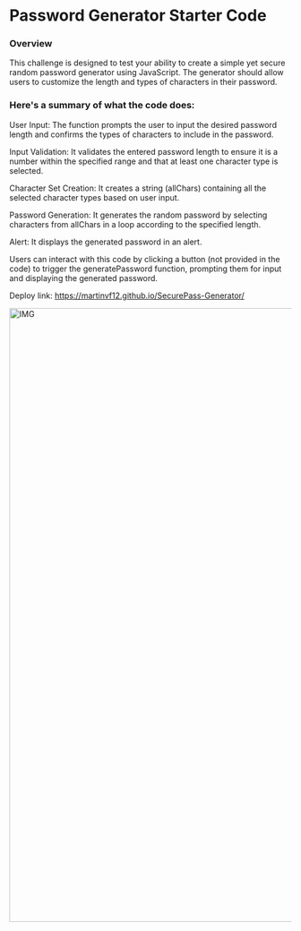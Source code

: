 # Password Generator Starter Code

### Overview

This challenge is designed to test your ability to create a simple yet secure random password generator using JavaScript. The generator should allow users to customize the length and types of characters in their password.


### Here's a summary of what the code does:

User Input: The function prompts the user to input the desired password length and confirms the types of characters to include in the password.

Input Validation: It validates the entered password length to ensure it is a number within the specified range and that at least one character type is selected.

Character Set Creation: It creates a string (allChars) containing all the selected character types based on user input.

Password Generation: It generates the random password by selecting characters from allChars in a loop according to the specified length.

Alert: It displays the generated password in an alert.

 Users can interact with this code by clicking a button (not provided in the code) to trigger the generatePassword function, prompting them for input and displaying the generated password.

Deploy link: https://martinvf12.github.io/SecurePass-Generator/

<img width="1097" alt="IMG" src="https://github.com/MartinVF12/SecurePass-Generator/assets/152545821/907df23d-0bd0-45b7-b00d-d37f8c445864">